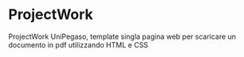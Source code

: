 # ProjectWork
ProjectWork UniPegaso, template singla pagina web per scaricare un documento in pdf utilizzando HTML e CSS
